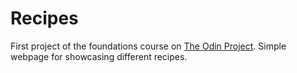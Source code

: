 # Recipes

First project of the foundations course on [The Odin Project](https://www.theodinproject.com/). Simple webpage for showcasing different recipes.